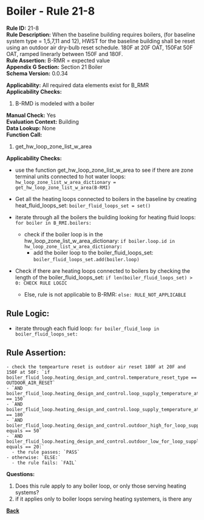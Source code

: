 
# Boiler - Rule 21-8  

**Rule ID:** 21-8  
**Rule Description:** When the baseline building requires boilers, (for baseline system type = 1,5,7,11 and 12),  HWST for the baseline building shall be reset using an outdoor air dry-bulb reset schedule. 180F at 20F OAT, 150Fat 50F OAT, ramped linerarly between 150F and 180F.  
**Rule Assertion:** B-RMR = expected value  
**Appendix G Section:** Section 21 Boiler  
**Schema Version:** 0.0.34  

**Applicability:** All required data elements exist for B_RMR  
**Applicability Checks:**  

1. B-RMD is modeled with a boiler

**Manual Check:** Yes  
**Evaluation Context:** Building  
**Data Lookup:** None  
**Function Call:** 

1. get_hw_loop_zone_list_w_area

**Applicability Checks:**
- use the function get_hw_loop_zone_list_w_area to see if there are zone terminal units connected to hot water loops: `hw_loop_zone_list_w_area_dictionary = get_hw_loop_zone_list_w_area(B-RMI)`
- Get all the heating loops connected to boilers in the baseline by creating heat_fluid_loops_set: `boiler_fluid_loops_set = set()`
- iterate through all the boilers the building looking for heating fluid loops: `for boiler in B_RMI.boilers:`
  - check if the boiler loop is in the hw_loop_zone_list_w_area_dictionary: `if boiler.loop.id in hw_loop_zone_list_w_area_dictionary:`
    - add the boiler loop to the boiler_fluid_loops_set: `boiler_fluid_loops_set.add(boiler.loop)`
- Check if there are heating loops connected to boilers by checking the length of the boiler_fluid_loops_set: `if len(boiler_fluid_loops_set) > 0: CHECK RULE LOGIC`

  - Else, rule is not applicable to B-RMR: `else: RULE_NOT_APPLICABLE`

## Rule Logic:  

- iterate through each fluid loop: `for boiler_fluid_loop in boiler_fluid_loops_set:`

**Rule Assertion:**
-  
    - check the tempearture reset is outdoor air reset 180F at 20F and 150F at 50F: `if boiler_fluid_loop.heating_design_and_control.temperature_reset_type == OUTDOOR_AIR_RESET`
    - `AND boiler_fluid_loop.heating_design_and_control.loop_supply_temperature_at_outdoor_high == 150`
    - `AND boiler_fluid_loop.heating_design_and_control.loop_supply_temperature_at_outdoor_low == 180`
    - `AND boiler_fluid_loop.heating_design_and_control.outdoor_high_for_loop_supply_reset_temperature equals == 50`
    - `AND boiler_fluid_loop.heating_design_and_control.outdoor_low_for_loop_supply_reset_temperature equals == 20:`
      - the rule passes: `PASS`
    - otherwise: `ELSE:`
      - the rule fails: `FAIL`


**Questions:**  
1.  Does this rule apply to any boiler loop, or only those serving heating systems?
2.  if it applies only to boiler loops serving heating systemers, is there any 

**[Back](../_toc.md)**
